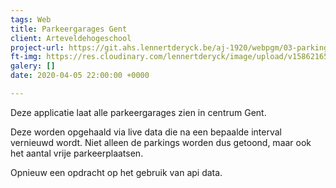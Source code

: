 ```yaml
---
tags: Web
title: Parkeergarages Gent
client: Arteveldehogeschool
project-url: https://git.ahs.lennertderyck.be/aj-1920/webpgm/03-parkings/
ft-img: https://res.cloudinary.com/lennertderyck/image/upload/v1586216519/Schermafbeelding_2020-04-07_om_01.38.15_nr2pog.png
galery: []
date: 2020-04-05 22:00:00 +0000

---
```

Deze applicatie laat alle parkeergarages zien in centrum Gent.

Deze worden opgehaald via live data die na een bepaalde interval vernieuwd wordt. Niet alleen de parkings worden dus getoond, maar ook het aantal vrije parkeerplaatsen.

Opnieuw een opdracht op het gebruik van api data.
